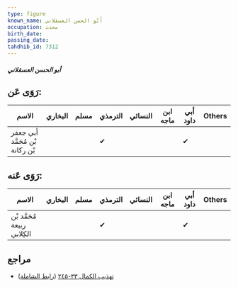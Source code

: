 ```yaml
---
type: figure
known_name: أَبُو الحسن العسقلاني
occupation: محدث
birth_date:
passing_date:
tahdhib_id: 7312
---
```

##### أبو الحسن العسقلاني

## رَوَى عَن:
| الاسم                           | البخاري | مسلم | الترمذي | النسائي | ابن ماجه | أبي داود | Others |
| ------------------------------- | ------- | ---- | ------- | ------- | -------- | -------- | ------ |
| أبي جعفر بْن مُحَمَّد بْن ركانة |         |      | ✔       |         |          | ✔        |        |
## رَوَى عَنه:
| الاسم                       | البخاري | مسلم | الترمذي | النسائي | ابن ماجه | أبي داود | Others |
| --------------------------- | ------- | ---- | ------- | ------- | -------- | -------- | ------ |
| مُحَمَّد بْن ربيعة الكِلابي |         |      | ✔       |         |          | ✔        |        |
## مراجع
- [تهذيب الكمال ٣٣-٢٤٥](obsidian://open?vault=Tahdhib-al-Kamal&file=Figures/٧٣١٢-أبو%20الحسن%20العسقلاني) ([رابط الشاملة](https://shamela.ws/book/3722/17916))
